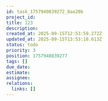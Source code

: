 ```yaml
---
id: task_1757940839272_8ao20b
project_id: 
title: 123
description: 
created_at: 2025-09-15T12:53:59.272Z
updated_at: 2025-09-15T13:53:18.613Z
status: todo
priority: 3
position: 1757940839277
tags: []
due_date: 
estimate: 
assignee: 
relations:
  links: []
---
```








